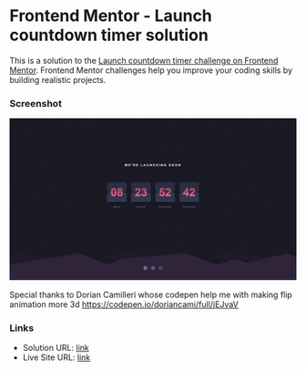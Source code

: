 # Frontend Mentor - Launch countdown timer solution

This is a solution to the [Launch countdown timer challenge on Frontend Mentor](https://www.frontendmentor.io/challenges/launch-countdown-timer-N0XkGfyz-). Frontend Mentor challenges help you improve your coding skills by building realistic projects.

### Screenshot

![](./screenshot.png)

Special thanks to
Dorian Camilleri whose codepen help me with making flip animation more 3d https://codepen.io/doriancami/full/jEJvaV

### Links

- Solution URL: [link](https://github.com/13NOONE37/Launch-countdown-timer)
- Live Site URL: [link](https://13noone37.github.io/Launch-countdown-timer/)
